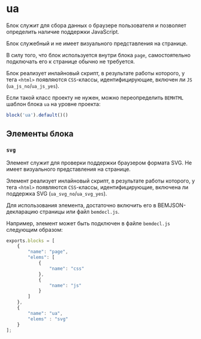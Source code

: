 # ua

Блок служит для сбора данных о браузере пользователя и позволяет определить наличие поддержки JavaScript.
 
Блок служебный и не имеет визуального представления на странице.

В силу того, что блок используется внутри блока `page`, самостоятельно подключать его к странице обычно не требуется.

Блок реализует инлайновый скрипт, в результате работы которого,
у тега `<html>` появляются `CSS`-классы, идентифицирующие, включен ли `JS` (`ua_js_no`/`ua_js_yes`).

Если такой класс проекту не нужен, можно переопределить `BEMHTML` шаблон блока `ua`
на уровне проекта:

```js
block('ua').default()()
```

## Элементы блока

### `svg`

Элемент служит для проверки поддержки браузером формата SVG. Не имеет визуального представления на странице.

Элемент реализует инлайновый скрипт, в результате работы которого,
у тега `<html>` появляются `CSS`-классы, идентифицирующие, включена ли поддержка SVG (`ua_svg_no`/`ua_svg_yes`).

Для использования элемента, достаточно включить его в BEMJSON-декларацию страницы или файл `bemdecl.js`.

Например, элемент может быть подключен в файле `bemdecl.js` следующим образом:

```js
exports.blocks = [
    {
        "name": "page",
        "elems": [
            {
                "name": "css"
            },
            {
                "name": "js"
            }
        ]
    },   
    {
        "name": "ua",
        "elems" : "svg"
    }
];
``` 

